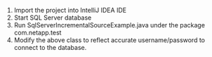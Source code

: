 1) Import the project into IntelliJ IDEA IDE
2) Start SQL Server database
3) Run SqlServerIncrementalSourceExample.java under the package com.netapp.test
4) Modify the above class to reflect accurate username/password to connect to the database.
